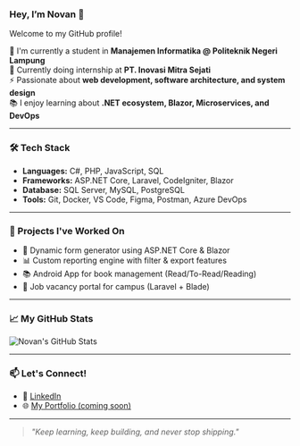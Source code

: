 
<!---
novandroromanda/novandroromanda is a ✨ special ✨ repository because its `README.md` (this file) appears on your GitHub profile.
You can click the Preview link to take a look at your changes.
--->

### Hey, I’m Novan 👋

Welcome to my GitHub profile!

🌱 I'm currently a student in **Manajemen Informatika @ Politeknik Negeri Lampung**  
💼 Currently doing internship at **PT. Inovasi Mitra Sejati**  
⚡ Passionate about **web development, software architecture, and system design**  
📚 I enjoy learning about **.NET ecosystem, Blazor, Microservices, and DevOps**

---

### 🛠️ Tech Stack
- **Languages:** C#, PHP, JavaScript, SQL
- **Frameworks:** ASP.NET Core, Laravel, CodeIgniter, Blazor
- **Database:** SQL Server, MySQL, PostgreSQL
- **Tools:** Git, Docker, VS Code, Figma, Postman, Azure DevOps

---

### 🚀 Projects I've Worked On
- 🔧 Dynamic form generator using ASP.NET Core & Blazor  
- 📊 Custom reporting engine with filter & export features  
- 📚 Android App for book management (Read/To-Read/Reading)  
- 🧠 Job vacancy portal for campus (Laravel + Blade)

---

### 📈 My GitHub Stats

![Novan's GitHub Stats](https://github-readme-stats.vercel.app/api?username=novandroromanda&show_icons=true&theme=tokyonight)

---

### 📫 Let's Connect!

- 💼 [LinkedIn](https://www.linkedin.com/in/novandro-romanda-254697274/)
- 🌐 [My Portfolio (coming soon)](https://novandroromanda.github.io)

---

> *"Keep learning, keep building, and never stop shipping."*

